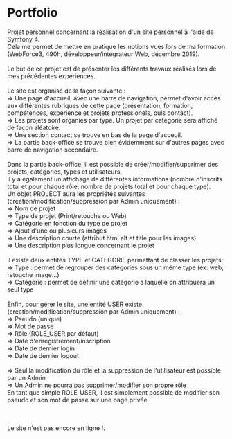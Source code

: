 # Portfolio

Projet personnel concernant la réalisation d'un site personnel à l'aide de Symfony 4.<br>
Cela me permet de mettre en pratique les notions vues lors de ma formation (WebForce3, 490h, développeur/intégrateur Web, décembre 2019).<br>
<br>
Le but de ce projet est de présenter les différents travaux réalisés lors de mes précédentes expériences.<br>
<br>
Le site est organisé de la façon suivante :<br>
  => Une page d'accueil, avec une barre de navigation, permet d'avoir accès aux différentes rubriques de cette page (présentation, formation, compétences, expérience et projets professionels, puis contact).<br>
  => Les projets sont organiés par type. Un projet par catégorie sera affiché de façon aléatoire.<br>
  => Une section contact se trouve en bas de la page d'acceuil.<br>
  => La partie back-office se trouve bien évidemment sur d'autres pages avec barre de navigation secondaire.<br>
<br>
Dans la partie back-office, il est possible de créer/modifier/supprimer des projets, catégories, types et utilisateurs.<br>
Il y a également un affichage de différentes informations (nombre d'inscrits total et pour chaque rôle; nombre de projets total et pour chaque type).
<br>
Un objet PROJECT aura les propriétés suivantes (creation/modification/suppression par Admin uniquement) :<br>
  => Nom de projet<br>
  => Type de projet (Print/retouche ou Web)<br>
  => Catégorie en fonction du type de projet<br>
  => Ajout d'une ou plusieurs images<br>
  => Une description courte (attribut html alt et title pour les images)<br>
  => Une description plus longue concernant le projet<br>
  <br>
Il existe deux entités TYPE et CATEGORIE permettant de classer les projets:<br>
  => Type : permet de regrouper des catégories sous un même type (ex: web, retouche image...)<br>
  => Catégorie : permet de définir une catégorie à laquelle on attribuera un seul type <br>
<br>
Enfin, pour gérer le site, une entité USER existe (creation/modification/suppression par Admin uniquement) :<br>
  => Pseudo (unique)<br>
  => Mot de passe<br>
  => Rôle (ROLE_USER par défaut)<br>
  => Date d'enregistrement/inscription<br>
  => Date de dernier login<br>
  => Date de dernier logout<br>
  <br>
  => Seul la modification du rôle et la suppression de l'utilisateur est possible par un Admin<br>
  => Un Admin ne pourra pas supprimer/modifier son propre rôle
<br>
En tant que simple ROLE_USER, il est simplement possible de modifier son pseudo et son mot de passe sur une page privée.<br>
<br><br>

Le site n'est pas encore en ligne !.